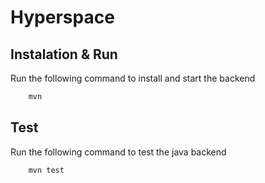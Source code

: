# Hyperspace

## Instalation & Run

Run the following command to install and start the backend

```bash
    mvn
```

## Test

Run the following command to test the java backend

```bash
    mvn test
```
